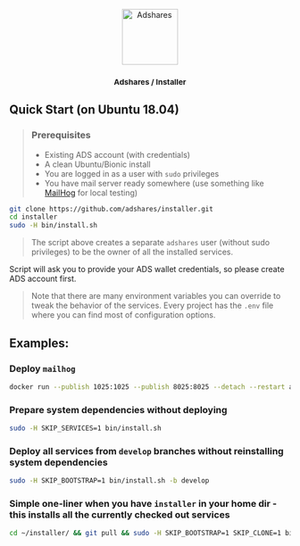 <p align="center">
    <a href="https://adshares.net/" title="Adshares sp. z o.o." target="_blank">
        <img src="https://adshares.net/logos/ads.svg" alt="Adshares" width="100" height="100">
    </a>
</p>

<h3 align="center"><small>Adshares / Installer</small></h3>

## Quick Start (on Ubuntu 18.04)
> ### Prerequisites
> - Existing ADS account (with credentials)
> - A clean Ubuntu/Bionic install
> - You are logged in as a user with `sudo` privileges
> - You have mail server ready somewhere (use something like [MailHog](https://github.com/mailhog/MailHog) for local testing)

```bash
git clone https://github.com/adshares/installer.git
cd installer
sudo -H bin/install.sh
```
> The script above creates a separate `adshares` user (without sudo privileges) to be the owner of all the installed services.

Script will ask you to provide your ADS wallet credentials, so please create ADS account first.

> Note that there are many environment variables you can override to tweak the behavior of the services. 
> Every project has the `.env` file where you can find most of configuration options. 

## Examples:
### Deploy `mailhog`
```bash
docker run --publish 1025:1025 --publish 8025:8025 --detach --restart always mailhog/mailhog
```
### Prepare system dependencies without deploying 
```bash
sudo -H SKIP_SERVICES=1 bin/install.sh
```

### Deploy all services from `develop` branches without reinstalling system dependencies
```bash
sudo -H SKIP_BOOTSTRAP=1 bin/install.sh -b develop
```

### Simple one-liner when you have `installer` in your home dir - this installs all the currently checked out services
```bash
cd ~/installer/ && git pull && sudo -H SKIP_BOOTSTRAP=1 SKIP_CLONE=1 bin/install.sh
```
